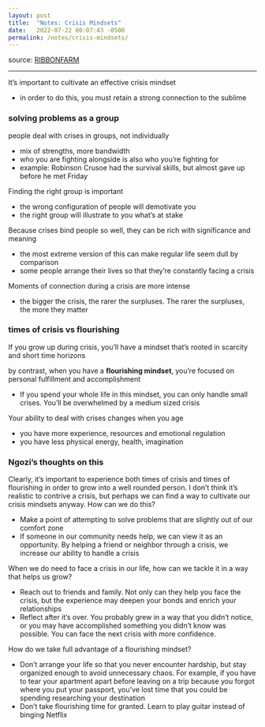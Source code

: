 ```yaml
---
layout: post
title:  "Notes: Crisis Mindsets"
date:   2022-07-22 00:07:43 -0500
permalink: /notes/crisis-mindsets/
---
```


source: [RIBBONFARM](https://www.ribbonfarm.com/2022/05/18/crisis-mindset) 

---

It’s important to cultivate an effective crisis mindset
- in order to do this, you must retain a strong connection to the sublime

### solving problems as a group

people deal with crises in groups, not individually
- mix of strengths, more bandwidth
- who you are fighting alongside is also who you’re fighting for
- example: Robinson Crusoe had the survival skills, but almost gave up before he met Friday

Finding the right group is important
- the wrong configuration of people will demotivate you
- the right group will illustrate to you what’s at stake

Because crises bind people so well, they can be rich with significance and meaning
- the most extreme version of this can make regular life seem dull by comparison
- some people arrange their lives so that they’re constantly facing a crisis

Moments of connection during a crisis are more intense
- the bigger the crisis, the rarer the surpluses. The rarer the surpluses, the more they matter

### times of crisis vs flourishing

If you grow up during crisis, you’ll have a mindset that’s rooted in scarcity and short time horizons

by contrast, when you have a **flourishing mindset**, you’re focused on personal fulfillment and accomplishment
- If you spend your whole life in this mindset, you can only handle small crises. You’ll be overwhelmed by a medium sized crisis

Your ability to deal with crises changes when you age
- you have more experience, resources and emotional regulation
- you have less physical energy, health, imagination

### Ngozi’s thoughts on this

Clearly, it’s important to experience both times of crisis and times of flourishing in order to grow into a well rounded person. I don’t think it’s realistic to contrive a crisis, but perhaps we can find a way to cultivate our crisis mindsets anyway. How can we do this?
- Make a point of attempting to solve problems that are slightly out of our comfort zone
- If someone in our community needs help, we can view it as an opportunity. By helping a friend or neighbor through a crisis, we increase our ability to handle a crisis

When we do need to face a crisis in our life, how can we tackle it in a way that helps us grow?
- Reach out to friends and family. Not only can they help you face the crisis, but the experience may deepen your bonds and enrich your relationships
- Reflect after it’s over. You probably grew in a way that you didn’t notice, or you may have accomplished something you didn’t know was possible. You can face the next crisis with more confidence.

How do we take full advantage of a flourishing mindset?
- Don’t arrange your life so that you never encounter hardship, but stay organized enough to avoid unnecessary chaos. For example, if you have to tear your apartment apart before leaving on a trip because you forgot where you put your passport, you’ve lost time that you could be spending researching your destination
- Don’t take flourishing time for granted. Learn to play guitar instead of binging Netflix